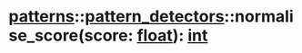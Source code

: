 # [patterns](/libs/patterns/)::[pattern_detectors](/libs/patterns/pattern_detectors/)::normalise_score(score:&nbsp;[float](/libs/std/core/type.float.md)):&nbsp;[int](/libs/std/core/type.int.md)
